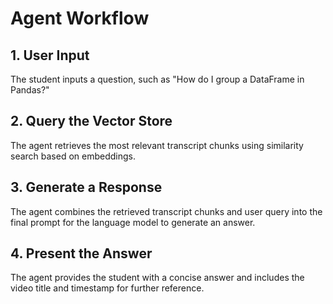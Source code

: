 # Agent Workflow

## 1. User Input
The student inputs a question, such as "How do I group a DataFrame in Pandas?"

## 2. Query the Vector Store
The agent retrieves the most relevant transcript chunks using similarity search based on embeddings.

## 3. Generate a Response
The agent combines the retrieved transcript chunks and user query into the final prompt for the language model to generate an answer.

## 4. Present the Answer
The agent provides the student with a concise answer and includes the video title and timestamp for further reference.



